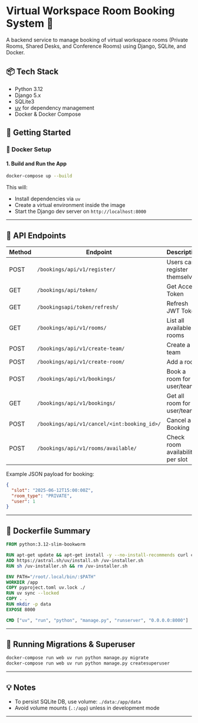 # Virtual Workspace Room Booking System 🏢

A backend service to manage booking of virtual workspace rooms (Private Rooms, Shared Desks, and Conference Rooms) using Django, SQLite, and Docker.

## 📦 Tech Stack

- Python 3.12
- Django 5.x
- SQLite3
- [uv](https://github.com/astral-sh/uv) for dependency management
- Docker & Docker Compose



## 🚀 Getting Started

### 🐳 Docker Setup

#### 1. Build and Run the App

```bash
docker-compose up --build
```

This will:
- Install dependencies via `uv`
- Create a virtual environment inside the image
- Start the Django dev server on `http://localhost:8000`

---

## 🔧 API Endpoints  

| Method | Endpoint                            | Description                  |
|--------|-------------------------------------|------------------------------|
| POST    | `/bookings/api/v1/register/`           | Users can register themselves  |
| GET    | `/bookings/api/token/`           | Get Access Token  |
| GET    | `/bookingsapi/token/refresh/`           | Refresh JWT Token  |
| GET    | `/bookings/api/v1/rooms/`           | List all available rooms     |
| POST   | `/bookings/api/v1/create-team/`     | Create a team                |
| POST   | `/bookings/api/v1/create-room/`     | Add a room     |
| POST   | `/bookings/api/v1/bookings/`       | Book a room for user/team    |
| GET   | `/bookings/api/v1/bookings/`       | Get all room for user/team    |
| POST   | `/bookings/api/v1/cancel/<int:booking_id>/`       | Cancel a Booking     |
| POST   | `/bookings/api/v1/rooms/available/`       | Check room availability per slot     |



Example JSON payload for booking:
```json
{
  "slot": "2025-06-12T15:00:00Z",
  "room_type": "PRIVATE",
  "user": 1
}
```

---

## 🐳 Dockerfile Summary

```dockerfile
FROM python:3.12-slim-bookworm

RUN apt-get update && apt-get install -y --no-install-recommends curl ca-certificates
ADD https://astral.sh/uv/install.sh /uv-installer.sh
RUN sh /uv-installer.sh && rm /uv-installer.sh

ENV PATH="/root/.local/bin/:$PATH"
WORKDIR /app
COPY pyproject.toml uv.lock ./
RUN uv sync --locked
COPY . .
RUN mkdir -p data
EXPOSE 8000

CMD ["uv", "run", "python", "manage.py", "runserver", "0.0.0.0:8000"]
```

---

## 🧪 Running Migrations & Superuser

```bash
docker-compose run web uv run python manage.py migrate
docker-compose run web uv run python manage.py createsuperuser
```

---

## 💡 Notes

- To persist SQLite DB, use volume: `./data:/app/data`
- Avoid volume mounts (`.:/app`) unless in development mode

---
